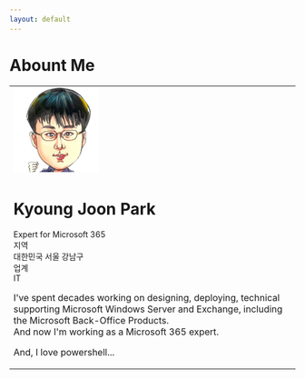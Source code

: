 ```yaml
---
layout: default
---
```


# Abount Me

<table>
    <tr>
        <td><img src="images/kj-park+profile.jpg" height="150px" width="150px"></td></tr>
    <tr><td>
            <h1><span class="full-name" style="padding:0;margin:0;">Kyoung Joon Park</span></h1>
            <p class="title" style="padding:0;margin:0;">Expert for Microsoft 365</p>
            <dl  style="padding:0;margin:0;">
                <dt class="locality" style="padding:0;margin:0;">지역</dt><dd class="locality" style="padding:0;margin:0;">대한민국 서울 강남구</dd>
                <dt class="industry">업계</dt><dd class="industry" style="padding:0;margin:0;">IT</dd>
            </dl>
            <p style="font-size:1rem" style="padding:0;margin:0;">I've spent decades working on designing, deploying, technical supporting Microsoft Windows Server and Exchange, including the Microsoft Back-Office Products.<br />
              And now I'm working as a Microsoft 365 expert.</p>
            <p style="font-size:1rem" style="padding:0;margin:0;">And, I love powershell...</p>
        </td>
    </tr>
</table>
